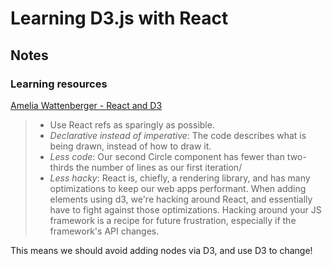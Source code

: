 # Learning D3.js with React

## Notes

### Learning resources

[Amelia Wattenberger - React and D3](https://wattenberger.com/blog/react-and-d3)

> - Use React refs as sparingly as possible.
> - _Declarative instead of imperative_:
>   The code describes what is being drawn, instead of how to draw it.
> - _Less code_:
>   Our second Circle component has fewer than two-thirds the number of lines as our first iteration/
> - _Less hacky_:
>   React is, chiefly, a rendering library, and has many optimizations to keep our web apps performant. When adding elements using d3, we're hacking around React, and essentially have to fight against those optimizations. Hacking around your JS framework is a recipe for future frustration, especially if the framework's API changes.

This means we should avoid adding nodes via D3, and use D3 to change!

